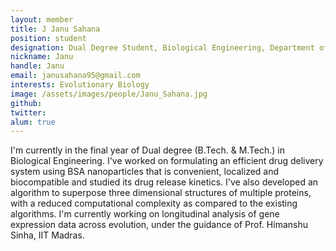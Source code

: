 ```yaml
---
layout: member
title: J Janu Sahana
position: student
designation: Dual Degree Student, Biological Engineering, Department of Biotechnology, Bhupat & Jyoti Mehta School of Biosciences
nickname: Janu
handle: Janu 
email: janusahana95@gmail.com
interests: Evolutionary Biology
image: /assets/images/people/Janu_Sahana.jpg
github: 
twitter: 
alum: true
---
```


I'm currently in the final year of Dual degree (B.Tech. & M.Tech.) in Biological Engineering. I've worked on formulating an efficient drug delivery system using BSA nanoparticles that is convenient, localized and biocompatible and studied its drug release kinetics. I've also developed an algorithm to superpose three dimensional structures of multiple proteins, with a reduced computational complexity as compared to the existing algorithms. I'm currently working on longitudinal analysis of gene expression data across evolution, under the guidance of Prof. Himanshu Sinha, IIT Madras.
